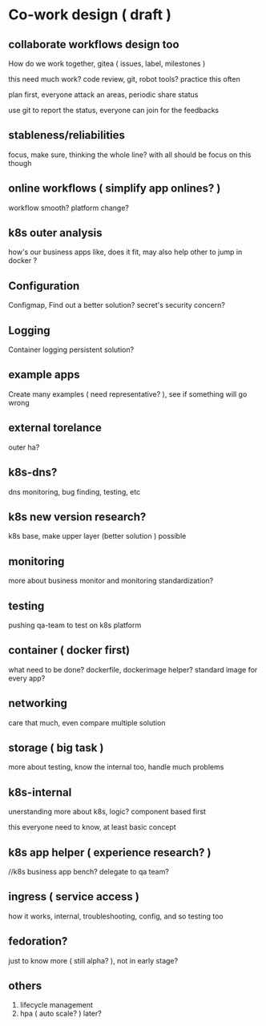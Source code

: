# Co-work design ( draft )

## collaborate workflows design too

How do we work together, gitea ( issues, label, milestones )

this need much work? code review, git, robot tools? practice this often
  
plan first, everyone attack an areas, periodic share status
  
use git to report the status, everyone can join for the feedbacks

## stableness/reliabilities
focus, make sure, thinking the whole line?
with all should be focus on this though

## online workflows ( simplify app onlines? )
workflow smooth? platform change?

## k8s outer analysis
how's our business apps like, does it fit, may also help other to jump in docker ?

## Configuration
Configmap, Find out a better solution? secret's security concern?

## Logging
Container logging persistent solution?

## example apps
Create many examples ( need representative? ), see if something will go wrong

## external torelance
outer ha?

## k8s-dns?
dns monitoring, bug finding, testing, etc


## k8s new version research?
k8s base, make upper layer (better solution ) possible

## monitoring
more about business monitor and monitoring standardization? 

## testing
pushing qa-team to test on k8s platform

## container ( docker first)
what need to be done? dockerfile, dockerimage helper? standard image for every app?

## networking
care that much, even compare multiple solution

## storage ( big task )
more about testing, know the internal too, handle much problems

## k8s-internal
unerstanding more about k8s, logic? component based first

this everyone need to know, at least basic concept

## k8s app helper ( experience research? )
//k8s business app bench? delegate to qa team?

## ingress ( service access )
how it works, internal, troubleshooting, config, and so testing too

## fedoration? 
just to know more ( still alpha? ), not in early stage?

## others
1. lifecycle management
1. hpa ( auto scale? ) later?
